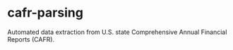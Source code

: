 # cafr-parsing
Automated data extraction from U.S. state Comprehensive Annual Financial Reports (CAFR).
